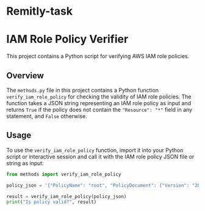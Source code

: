 # Remitly-task
# IAM Role Policy Verifier

This project contains a Python script for verifying AWS IAM role policies.

## Overview

The `methods.py` file in this project contains a Python function `verify_iam_role_policy` for checking the validity of IAM role policies. The function takes a JSON string representing an IAM role policy as input and returns `True` if the policy does not contain the `"Resource": "*"` field in any statement, and `False` otherwise.

## Usage

To use the `verify_iam_role_policy` function, import it into your Python script or interactive session and call it with the IAM role policy JSON file or string as input:

```python
from methods import verify_iam_role_policy

policy_json = '{"PolicyName": "root", "PolicyDocument": {"Version": "2012-10-17", "Statement": [{"Sid": "IamListAccess", "Effect": "Allow", "Action": ["iam:ListRoles", "iam:ListUsers"], "Resource": "arn:aws:iam::123456789012:role/*"}]}}'

result = verify_iam_role_policy(policy_json)
print("Is policy valid?", result)